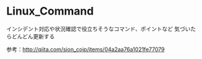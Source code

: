 # Linux_Command
インシデント対応や状況確認で役立ちそうなコマンド、ポイントなど
気づいたらどんどん更新する

参考：http://qiita.com/sion_cojp/items/04a2aa76a1021fe77079
